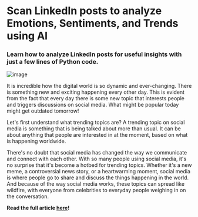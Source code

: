 # Scan LinkedIn posts to analyze Emotions, Sentiments, and Trends using AI
### Learn how to analyze LinkedIn posts for useful insights with just a few lines of Python code.

![image](https://user-images.githubusercontent.com/31396011/195995457-5afb6840-3b34-4afe-8ab4-2f31af1535a5.png)

It is incredible how the digital world is so dynamic and ever-changing. There is something new and exciting happening every other day. This is evident from the fact that every day there is some new topic that interests people and triggers discussions on social media. What might be popular today might get outdated tomorrow!

Let's first understand what trending topics are? A trending topic on social media is something that is being talked about more than usual. It can be about anything that people are interested in at the moment, based on what is happening worldwide.

There's no doubt that social media has changed the way we communicate and connect with each other. With so many people using social media, it's no surprise that it's become a hotbed for trending topics. Whether it's a new meme, a controversial news story, or a heartwarming moment, social media is where people go to share and discuss the things happening in the world. And because of the way social media works, these topics can spread like wildfire, with everyone from celebrities to everyday people weighing in on the conversation.

**Read the full article [here](https://pub.towardsai.net/scan-linkedin-posts-to-analyze-emotions-sentiments-and-trends-using-ai-7e9663d612d3)!**
